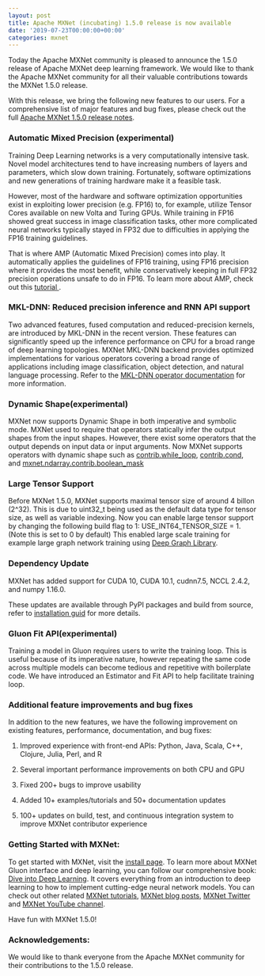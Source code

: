 ```yaml
---
layout: post
title: Apache MXNet (incubating) 1.5.0 release is now available
date: '2019-07-23T00:00:00+00:00'
categories: mxnet
---
```

<p>Today the Apache MXNet community is pleased to announce the 1.5.0 release of Apache MXNet deep learning framework. We would like to thank the Apache MXNet community for all their valuable contributions towards the MXNet 1.5.0 release.</p>

<p>With this release, we bring the following new features to our users. For a comprehensive list of major features and bug fixes, please check out the full <a href="https://github.com/apache/incubator-mxnet/releases/tag/1.5.0">Apache MXNet 1.5.0 release notes</a>. </p>

<h3>Automatic Mixed Precision (experimental)</h3>

<p>Training Deep Learning networks is a very computationally intensive task. Novel model architectures tend to have increasing numbers of layers and parameters, which slow down training. Fortunately, software optimizations and new generations of training hardware make it a feasible task.</p>

<p>However, most of the hardware and software optimization opportunities exist in exploiting lower precision (e.g. FP16) to, for example, utilize Tensor Cores available on new Volta and Turing GPUs. While training in FP16 showed great success in image classification tasks, other more complicated neural networks typically stayed in FP32 due to difficulties in applying the FP16 training guidelines.</p>

</p>That is where AMP (Automatic Mixed Precision) comes into play. It automatically applies the guidelines of FP16 training, using FP16 precision where it provides the most benefit, while conservatively keeping in full FP32 precision operations unsafe to do in FP16. To learn more about AMP, check out this <a href="https://mxnet.incubator.apache.org/versions/master/tutorials/amp/amp_tutorial.html">tutorial </a>.</p>

<h3>MKL-DNN: Reduced precision inference and RNN API support</h3>

<p>Two advanced features, fused computation and reduced-precision kernels, are introduced by MKL-DNN in the recent version. These features can significantly speed up the inference performance on CPU for a broad range of deep learning topologies. MXNet MKL-DNN backend provides optimized implementations for various operators covering a broad range of applications including image classification, object detection, and natural language processing. Refer to the <a href="https://github.com/apache/incubator-mxnet/blob/v1.5.x/docs/tutorials/mkldnn/operator_list.md">MKL-DNN operator documentation</a> for more information.</p>

<h3>Dynamic Shape(experimental)</h3>

<p>MXNet now supports Dynamic Shape in both imperative and symbolic mode. MXNet used to require that operators statically infer the output shapes from the input shapes. However, there exist some operators that the output depends on input data or input arguments. Now MXNet supports operators with dynamic shape such as <a href="https://mxnet.incubator.apache.org/api/python/ndarray/contrib.html#mxnet.ndarray.contrib.while_loop">contrib.while_loop</a>, <a href="https://mxnet.incubator.apache.org/api/python/ndarray/contrib.html#mxnet.ndarray.contrib.cond">contrib.cond</a>, and <a href="https://mxnet.incubator.apache.org/api/python/ndarray/contrib.html#contrib">mxnet.ndarray.contrib.boolean_mask</a></p>

<h3>Large Tensor Support</h3>

<p>Before MXNet 1.5.0, MXNet supports maximal tensor size of around 4 billon (2^32). This is due to uint32_t being used as the default data type for tensor size, as well as variable indexing. Now you can enable large tensor support by changing the following build flag to 1: USE_INT64_TENSOR_SIZE = 1.(Note this is set to 0 by default) This enabled large scale training for example large graph network training using <a href="https://www.dgl.ai/">Deep Graph Library</a>.</p>

<h3>Dependency Update</h3>

<p>MXNet has added support for CUDA 10, CUDA 10.1, cudnn7.5, NCCL 2.4.2, and numpy 1.16.0.</p>
<p>These updates are available through PyPI packages and build from source, refer to <a href="https://mxnet.incubator.apache.org/versions/master/install/index.html">installation guid</a> for more details.</p>

<h3>Gluon Fit API(experimental)</h3>

<p>Training a model in Gluon requires users to write the training loop. This is useful because of its imperative nature, however repeating the same code across multiple models can become tedious and repetitive with boilerplate code. We have introduced an Estimator and Fit API to help facilitate training loop.</p>

<h3>Additional feature improvements and bug fixes</h3>

<p>In addition to the new features, we have the following improvement on existing features, performance, documentation, and bug fixes:</p>
<ol type="1">
<li><p>Improved experience with front-end APIs: Python, Java, Scala, C++, Clojure, Julia, Perl, and R</p></li>
<li><p>Several important performance improvements on both CPU and GPU</p></li>
<li><p>Fixed 200+ bugs to improve usability</p></li>
<li><p>Added 10+ examples/tutorials and 50+ documentation updates</p></li>
<li><p>100+ updates on build, test, and continuous integration system to improve MXNet contributor experience</p></li>
</ol>

<h3>Getting Started with MXNet:</h3>

<p>To get started with MXNet, visit the <a href="https://mxnet.incubator.apache.org/versions/master/install/">install page</a>. To learn more about MXNet Gluon interface and deep learning, you can follow our comprehensive book: <a href="http://d2l.ai/">Dive into Deep Learning</a>. It covers everything from an introduction to deep learning to how to implement cutting-edge neural network models. You can check out other related <a href="https://mxnet.incubator.apache.org/versions/master/tutorials/index.html">MXNet tutorials</a>, <a href="https://medium.com/apache-mxnet">MXNet blog posts</a>, <a href="https://twitter.com/apachemxnet?lang=en">MXNet Twitter</a> and <a href="https://www.youtube.com/channel/UCQua2ZAkbr_Shsgfk1LCy6A">MXNet YouTube channel</a>.</p>

<p>Have fun with MXNet 1.5.0!</p>

<h3>Acknowledgements:</h3>

<p>We would like to thank everyone from the Apache MXNet community for their contributions to the 1.5.0 release.</p>

